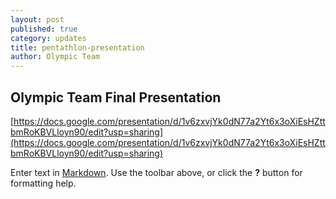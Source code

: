 ```yaml
---
layout: post
published: true
category: updates
title: pentathlon-presentation
author: Olympic Team
---
```

## Olympic Team Final Presentation

[https://docs.google.com/presentation/d/1v6zxvjYk0dN77a2Yt6x3oXiEsHZttbmRoKBVLloyn90/edit?usp=sharing](https://docs.google.com/presentation/d/1v6zxvjYk0dN77a2Yt6x3oXiEsHZttbmRoKBVLloyn90/edit?usp=sharing)

Enter text in [Markdown](http://daringfireball.net/projects/markdown/). Use the toolbar above, or click the **?** button for formatting help.
